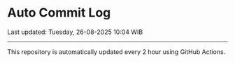 # Auto Commit Log

Last updated: Tuesday, 26-08-2025 10:04 WIB

---

This repository is automatically updated every 2 hour using GitHub Actions.
